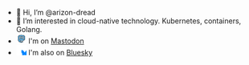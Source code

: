 - 👋 Hi, I’m @arizon-dread
- 👀 I’m interested in cloud-native technology. Kubernetes, containers, Golang.
- <img src="E05A.svg" width="20px" height="20px" alt="Mammoth icon to represent mastodon" /> I'm on <a rel="me" href="https://social.spejset.org/@arizon">Mastodon</a>
- <img src="bsky.svg" width="20px" height="20px" alt="Bluesky logo" /> I'm also on <a rel="me" href="https://bsky.app/profile/arizon-dread.bsky.social">Bluesky</a>
<!---
arizon-dread/arizon-dread is a ✨ special ✨ repository because its `README.md` (this file) appears on your GitHub profile.
You can click the Preview link to take a look at your changes.
--->
